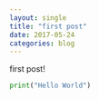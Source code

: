 ```yaml
---
layout: single
title: "first post"
date: 2017-05-24
categories: blog
---
```


first post!
```python
print("Hello World")
```